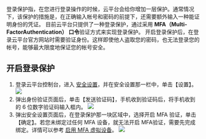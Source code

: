 登录保护指，在您进行登录操作的时候，云平台会给你增加一层保护。通常情况下，该保护的措施是，在正确输入帐号和密码的前提下，还需要额外输入一种能证明身份的凭证。
目前云平台只提供了一种登录保护，通过采用 **MFA（Multi-FactorAuthentication） 口令**验证方式来实现登录保护。
开启登录保护后，在登录云平台官方网站时需要验证身份。这样即使他人盗取您的密码，也无法登录您的帐号，能够最大限度地保证您的帐号安全。
## 开启登录保护
1. 登录云平台控制台，进入 [安全设置](http://console.tce.fsphere.cn/developer/security)，并在安全设置那一栏中，单击【设置】。
![](http://imgcache.tce.fsphere.cn/static/mc.qcloudimg.com/static/img/f2fe235e5c6db43ce747ea8405433f4b/image.png)
2. 弹出身份验证页面后，单击【发送验证码】，手机收到验证码后，将手机收到的 6 位数字验证码输入框内。
![](http://imgcache.tce.fsphere.cn/static/mc.qcloudimg.com/static/img/b96da083ba830fdaeab02785fdcd7625/image.png)
3. 弹出安全设置页面后，在登录保护那一块区域中，选择开启 MFA 验证，单击【确定】。若您未绑定过任何 MFA 设备，就无法开启 MFA验证，需要先完成绑定。详情可以参考 [启用 MFA 虚拟设备](http://tce.fsphere.cn/document/product/378/8394)。
![](http://imgcache.tce.fsphere.cn/static/mc.qcloudimg.com/static/img/e7c9fbfefc15bc73a6111e0ea50c2003/image.png)



